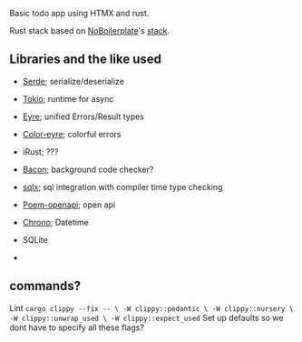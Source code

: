 Basic todo app using HTMX and rust.

Rust stack based on [NoBoilerplate](https://www.youtube.com/@NoBoilerplate)'s [stack](https://www.youtube.com/watch?v=pocWrUj68tU).

## Libraries and the like used
- [Serde](https://serde.rs/); serialize/deserialize
- [Tokio](https://tokio.rs/); runtime for async
- [Eyre](https://docs.rs/eyre/latest/eyre/); unified Errors/Result types

- [Color-eyre](https://docs.rs/color-eyre/latest/color_eyre/); colorful errors
- iRust; ???
- [Bacon](https://github.com/Canop/bacon); background code checker?
- [sqlx](https://docs.rs/sqlx/latest/sqlx/); sql integration with compiler time type checking
- [Poem-openapi](https://docs.rs/poem-openapi/latest/poem_openapi/); open api
- [Chrono](https://crates.io/crates/chrono); Datetime

- SQLite
- 

## commands?
Lint
`
cargo clippy --fix -- \
-W clippy::pedantic \
-W clippy::nursery \
-W clippy::unwrap_used \
-W clippy::expect_used
`
Set up defaults so we dont have to specify all these flags?